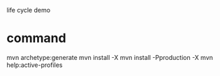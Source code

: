 life cycle demo

# command

mvn archetype:generate
mvn install -X
mvn install -Pproduction -X
mvn help:active-profiles

